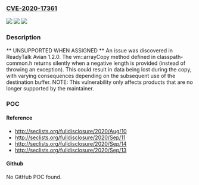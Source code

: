 ### [CVE-2020-17361](https://cve.mitre.org/cgi-bin/cvename.cgi?name=CVE-2020-17361)
![](https://img.shields.io/static/v1?label=Product&message=n%2Fa&color=blue)
![](https://img.shields.io/static/v1?label=Version&message=n%2Fa&color=blue)
![](https://img.shields.io/static/v1?label=Vulnerability&message=n%2Fa&color=brighgreen)

### Description

** UNSUPPORTED WHEN ASSIGNED ** An issue was discovered in ReadyTalk Avian 1.2.0. The vm::arrayCopy method defined in classpath-common.h returns silently when a negative length is provided (instead of throwing an exception). This could result in data being lost during the copy, with varying consequences depending on the subsequent use of the destination buffer. NOTE: This vulnerability only affects products that are no longer supported by the maintainer.

### POC

#### Reference
- http://seclists.org/fulldisclosure/2020/Aug/10
- http://seclists.org/fulldisclosure/2020/Sep/11
- http://seclists.org/fulldisclosure/2020/Sep/14
- http://seclists.org/fulldisclosure/2020/Sep/13

#### Github
No GitHub POC found.

